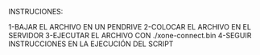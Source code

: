 INSTRUCIONES:

1-BAJAR EL ARCHIVO EN UN PENDRIVE
2-COLOCAR EL ARCHIVO EN EL SERVIDOR
3-EJECUTAR EL ARCHIVO CON ./xone-connect.bin
4-SEGUIR INSTRUCCIONES EN LA EJECUCIÓN DEL SCRIPT
